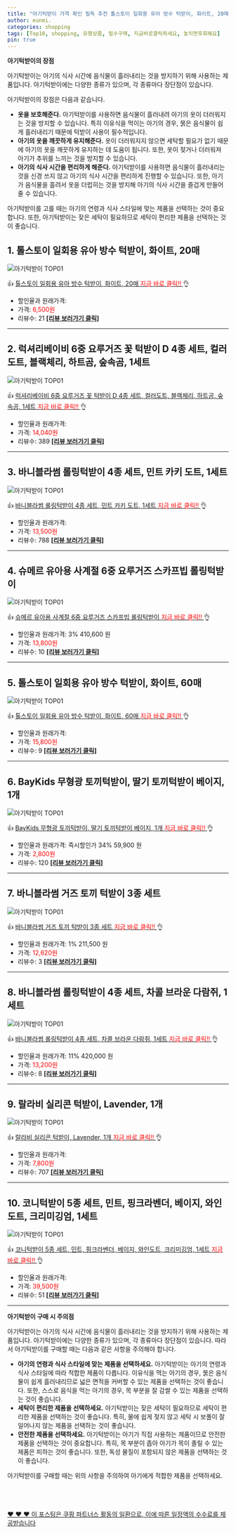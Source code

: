 ```yaml
---
title: "아기턱받이 가격 확인 필독 추천 톨스토이 일회용 유아 방수 턱받이, 화이트, 20매 비교 장점 구매가이드"
author: eunmi.
categories: shopping
tags: [Top10, shopping, 유행상품, 필수구매, 지금바로클릭하세요, 놓치면후회해요]
pin: true
---
```

**아기턱받이의 장점**

아기턱받이는 아기의 식사 시간에 음식물이 흘러내리는 것을 방지하기 위해 사용하는 제품입니다. 아기턱받이에는 다양한 종류가 있으며, 각 종류마다 장단점이 있습니다.

아기턱받이의 장점은 다음과 같습니다.

* **옷을 보호해준다.** 아기턱받이를 사용하면 음식물이 흘러내려 아기의 옷이 더러워지는 것을 방지할 수 있습니다. 특히 이유식을 먹이는 아기의 경우, 묽은 음식물이 쉽게 흘러내리기 때문에 턱받이 사용이 필수적입니다.
* **아기의 옷을 깨끗하게 유지해준다.** 옷이 더러워지지 않으면 세탁할 필요가 없기 때문에 아기의 옷을 깨끗하게 유지하는 데 도움이 됩니다. 또한, 옷이 젖거나 더러워져 아기가 추위를 느끼는 것을 방지할 수 있습니다.
* **아기의 식사 시간을 편리하게 해준다.** 아기턱받이를 사용하면 음식물이 흘러내리는 것을 신경 쓰지 않고 아기의 식사 시간을 편리하게 진행할 수 있습니다. 또한, 아기가 음식물을 흘려서 옷을 더럽히는 것을 방지해 아기의 식사 시간을 즐겁게 만들어 줄 수 있습니다.

아기턱받이를 고를 때는 아기의 연령과 식사 스타일에 맞는 제품을 선택하는 것이 중요합니다. 또한, 아기턱받이는 잦은 세탁이 필요하므로 세탁이 편리한 제품을 선택하는 것이 좋습니다.

   

## 1. 톨스토이 일회용 유아 방수 턱받이, 화이트, 20매

![아기턱받이 TOP01](https://thumbnail10.coupangcdn.com/thumbnails/remote/230x230ex/image/vendor_inventory/c7ef/7b407e422deed0427e32431dd47008cbc59be3cc470f0cc00887ce1cd5d4.jpg)


👍 [톨스토이 일회용 유아 방수 턱받이, 화이트, 20매 <font color=red> 지금 바로 클릭!! </font> ](https://link.coupang.com/re/AFFSDP?lptag=AF3617701&subid=GithubCoopas&pageKey=7707028586&traceid=V0-153&itemId=20649357800&vendorItemId=87722334173) 👌 


- 할인율과 원래가격: 
- 가격: <span style='color:red'>6,500원</span>
- 리뷰수: 21  [**[리뷰 보러가기 클릭]**](https://link.coupang.com/re/AFFSDP?lptag=AF3617701&subid=GithubCoopas&pageKey=7707028586&traceid=V0-153&itemId=20649357800&vendorItemId=87722334173)

---


   

## 2. 럭셔리베이비 6중 요루거즈 꽃 턱받이 D 4종 세트, 컬러도트, 블랙체리, 하트곰, 숲속곰, 1세트

![아기턱받이 TOP01](https://thumbnail8.coupangcdn.com/thumbnails/remote/230x230ex/image/retail/images/2023/04/18/15/3/dba4e2f0-626a-4b81-9a73-de6804797fb6.jpg)


👍 [럭셔리베이비 6중 요루거즈 꽃 턱받이 D 4종 세트, 컬러도트, 블랙체리, 하트곰, 숲속곰, 1세트 <font color=red> 지금 바로 클릭!! </font> ](https://link.coupang.com/re/AFFSDP?lptag=AF3617701&subid=GithubCoopas&pageKey=6875268744&traceid=V0-153&itemId=18569326906&vendorItemId=85706526393) 👌 


- 할인율과 원래가격: 
- 가격: <span style='color:red'>14,040원</span>
- 리뷰수: 389  [**[리뷰 보러가기 클릭]**](https://link.coupang.com/re/AFFSDP?lptag=AF3617701&subid=GithubCoopas&pageKey=6875268744&traceid=V0-153&itemId=18569326906&vendorItemId=85706526393)

---


   

## 3. 바니블라썸 롤링턱받이 4종 세트, 민트 카키 도트, 1세트

![아기턱받이 TOP01](https://thumbnail9.coupangcdn.com/thumbnails/remote/230x230ex/image/retail/images/3660462833457054-7f7c86c8-ce41-4eef-813c-30a386fa5d8a.jpg)


👍 [바니블라썸 롤링턱받이 4종 세트, 민트 카키 도트, 1세트 <font color=red> 지금 바로 클릭!! </font> ](https://link.coupang.com/re/AFFSDP?lptag=AF3617701&subid=GithubCoopas&pageKey=6204458310&traceid=V0-153&itemId=12330257503&vendorItemId=79600246032) 👌 


- 할인율과 원래가격: 
- 가격: <span style='color:red'>13,500원</span>
- 리뷰수: 788  [**[리뷰 보러가기 클릭]**](https://link.coupang.com/re/AFFSDP?lptag=AF3617701&subid=GithubCoopas&pageKey=6204458310&traceid=V0-153&itemId=12330257503&vendorItemId=79600246032)

---


   

## 4. 슈메르 유아용 사계절 6중 요루거즈 스카프빕 롤링턱받이

![아기턱받이 TOP01](https://thumbnail9.coupangcdn.com/thumbnails/remote/230x230ex/image/vendor_inventory/c9ca/ef09aa73c099b92e98ed4255ed2094d3a62a619a3c6256ca3ce02725dc28.jpg)


👍 [슈메르 유아용 사계절 6중 요루거즈 스카프빕 롤링턱받이 <font color=red> 지금 바로 클릭!! </font> ](https://link.coupang.com/re/AFFSDP?lptag=AF3617701&subid=GithubCoopas&pageKey=7310230396&traceid=V0-153&itemId=18726186263&vendorItemId=85858878017) 👌 


- 할인율과 원래가격: 3%  410,600   원
- 가격: <span style='color:red'>13,800원</span>
- 리뷰수: 10  [**[리뷰 보러가기 클릭]**](https://link.coupang.com/re/AFFSDP?lptag=AF3617701&subid=GithubCoopas&pageKey=7310230396&traceid=V0-153&itemId=18726186263&vendorItemId=85858878017)

---


   

## 5. 톨스토이 일회용 유아 방수 턱받이, 화이트, 60매

![아기턱받이 TOP01](https://thumbnail6.coupangcdn.com/thumbnails/remote/230x230ex/image/vendor_inventory/b2e7/891703fa94af79847ca4e77510f365b69a3fbeb0a854ca347baf879cdff6.jpg)


👍 [톨스토이 일회용 유아 방수 턱받이, 화이트, 60매 <font color=red> 지금 바로 클릭!! </font> ](https://link.coupang.com/re/AFFSDP?lptag=AF3617701&subid=GithubCoopas&pageKey=7707028586&traceid=V0-153&itemId=20649357801&vendorItemId=87719507276) 👌 


- 할인율과 원래가격: 
- 가격: <span style='color:red'>15,800원</span>
- 리뷰수: 9  [**[리뷰 보러가기 클릭]**](https://link.coupang.com/re/AFFSDP?lptag=AF3617701&subid=GithubCoopas&pageKey=7707028586&traceid=V0-153&itemId=20649357801&vendorItemId=87719507276)

---


   

## 6. BayKids 무형광 토끼턱받이, 딸기 토끼턱받이 베이지, 1개

![아기턱받이 TOP01](https://thumbnail10.coupangcdn.com/thumbnails/remote/230x230ex/image/vendor_inventory/303f/f4dc89c347500319abef98cf4be2a3f0a4a92f6ce74c6d68dbf7a36951fb.jpg)


👍 [BayKids 무형광 토끼턱받이, 딸기 토끼턱받이 베이지, 1개 <font color=red> 지금 바로 클릭!! </font> ](https://link.coupang.com/re/AFFSDP?lptag=AF3617701&subid=GithubCoopas&pageKey=6158132193&traceid=V0-153&itemId=11932486955&vendorItemId=79205231588) 👌 


- 할인율과 원래가격: 즉시할인가 34%  59,900   원
- 가격: <span style='color:red'>2,800원</span>
- 리뷰수: 120  [**[리뷰 보러가기 클릭]**](https://link.coupang.com/re/AFFSDP?lptag=AF3617701&subid=GithubCoopas&pageKey=6158132193&traceid=V0-153&itemId=11932486955&vendorItemId=79205231588)

---


   

## 7. 바니블라썸 거즈 토끼 턱받이 3종 세트

![아기턱받이 TOP01](https://thumbnail6.coupangcdn.com/thumbnails/remote/230x230ex/image/retail/images/2020/05/15/19/7/6ec89726-0629-41b1-8f5a-35ef42e59691.jpg)


👍 [바니블라썸 거즈 토끼 턱받이 3종 세트 <font color=red> 지금 바로 클릭!! </font> ](https://link.coupang.com/re/AFFSDP?lptag=AF3617701&subid=GithubCoopas&pageKey=1596775286&traceid=V0-153&itemId=2728049639&vendorItemId=70718250668) 👌 


- 할인율과 원래가격: 1%  211,500   원
- 가격: <span style='color:red'>12,620원</span>
- 리뷰수: 3  [**[리뷰 보러가기 클릭]**](https://link.coupang.com/re/AFFSDP?lptag=AF3617701&subid=GithubCoopas&pageKey=1596775286&traceid=V0-153&itemId=2728049639&vendorItemId=70718250668)

---


   

## 8. 바니블라썸 롤링턱받이 4종 세트, 차콜 브라운 다람쥐, 1세트

![아기턱받이 TOP01](https://thumbnail10.coupangcdn.com/thumbnails/remote/230x230ex/image/vendor_inventory/3b48/7de691ef35e09f99b07a01184158b952e56cbc11759176a676d96dc36c39.jpg)


👍 [바니블라썸 롤링턱받이 4종 세트, 차콜 브라운 다람쥐, 1세트 <font color=red> 지금 바로 클릭!! </font> ](https://link.coupang.com/re/AFFSDP?lptag=AF3617701&subid=GithubCoopas&pageKey=6204458310&traceid=V0-153&itemId=12330257504&vendorItemId=85567217624) 👌 


- 할인율과 원래가격: 11%  420,000   원
- 가격: <span style='color:red'>13,200원</span>
- 리뷰수: 8  [**[리뷰 보러가기 클릭]**](https://link.coupang.com/re/AFFSDP?lptag=AF3617701&subid=GithubCoopas&pageKey=6204458310&traceid=V0-153&itemId=12330257504&vendorItemId=85567217624)

---


   

## 9. 랄라비 실리콘 턱받이, Lavender, 1개

![아기턱받이 TOP01](https://thumbnail10.coupangcdn.com/thumbnails/remote/230x230ex/image/retail/images/2023/01/16/14/3/ae4919df-7d53-4317-959b-47148dd131d9.jpg)


👍 [랄라비 실리콘 턱받이, Lavender, 1개 <font color=red> 지금 바로 클릭!! </font> ](https://link.coupang.com/re/AFFSDP?lptag=AF3617701&subid=GithubCoopas&pageKey=4777156008&traceid=V0-153&itemId=17553424884&vendorItemId=84720268819) 👌 


- 할인율과 원래가격: 
- 가격: <span style='color:red'>7,800원</span>
- 리뷰수: 707  [**[리뷰 보러가기 클릭]**](https://link.coupang.com/re/AFFSDP?lptag=AF3617701&subid=GithubCoopas&pageKey=4777156008&traceid=V0-153&itemId=17553424884&vendorItemId=84720268819)

---


   

## 10. 코니턱받이 5종 세트, 민트, 핑크라벤더, 베이지, 와인도트, 크리미깅엄, 1세트

![아기턱받이 TOP01](https://thumbnail9.coupangcdn.com/thumbnails/remote/230x230ex/image/retail/images/779141108344836-3847ad08-3592-4e88-82af-d605b4b4cead.jpg)


👍 [코니턱받이 5종 세트, 민트, 핑크라벤더, 베이지, 와인도트, 크리미깅엄, 1세트 <font color=red> 지금 바로 클릭!! </font> ](https://link.coupang.com/re/AFFSDP?lptag=AF3617701&subid=GithubCoopas&pageKey=7680040340&traceid=V0-153&itemId=16590143075&vendorItemId=87040769269) 👌 


- 할인율과 원래가격: 
- 가격: <span style='color:red'>39,500원</span>
- 리뷰수: 51  [**[리뷰 보러가기 클릭]**](https://link.coupang.com/re/AFFSDP?lptag=AF3617701&subid=GithubCoopas&pageKey=7680040340&traceid=V0-153&itemId=16590143075&vendorItemId=87040769269)

---
**아기턱받이 구매 시 주의점**

아기턱받이는 아기의 식사 시간에 음식물이 흘러내리는 것을 방지하기 위해 사용하는 제품입니다. 아기턱받이에는 다양한 종류가 있으며, 각 종류마다 장단점이 있습니다. 따라서 아기턱받이를 구매할 때는 다음과 같은 사항을 주의해야 합니다.

* **아기의 연령과 식사 스타일에 맞는 제품을 선택하세요.** 아기턱받이는 아기의 연령과 식사 스타일에 따라 적합한 제품이 다릅니다. 이유식을 먹는 아기의 경우, 묽은 음식물이 쉽게 흘러내리므로 넓은 면적을 커버할 수 있는 제품을 선택하는 것이 좋습니다. 또한, 스스로 음식을 먹는 아기의 경우, 목 부분을 잘 감쌀 수 있는 제품을 선택하는 것이 좋습니다.
* **세탁이 편리한 제품을 선택하세요.** 아기턱받이는 잦은 세탁이 필요하므로 세탁이 편리한 제품을 선택하는 것이 좋습니다. 특히, 물에 쉽게 젖지 않고 세탁 시 보풀이 잘 일어나지 않는 제품을 선택하는 것이 좋습니다.
* **안전한 제품을 선택하세요.** 아기턱받이는 아기가 직접 사용하는 제품이므로 안전한 제품을 선택하는 것이 중요합니다. 특히, 목 부분이 좁아 아기가 목이 졸릴 수 있는 제품은 피하는 것이 좋습니다. 또한, 독성 물질이 포함되지 않은 제품을 선택하는 것이 좋습니다.

아기턱받이를 구매할 때는 위의 사항을 주의하여 아기에게 적합한 제품을 선택하세요.<br><br><br><br><br> [ ❤ ❤ ❤ 이 포스팅은 쿠팡 파트너스 활동의 일환으로, 이에 따른 일정액의 수수료를 제공받습니다](https://link.coupang.com/a/bcEFyh)